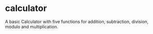 # calculator
A basic Calculator with five functions for addition, subtraction, division, modulo and multiplication.
